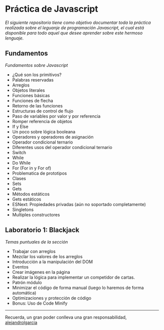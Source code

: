 # Práctica de Javascript

_El siguiente repositorio tiene como objetivo documentar toda la práctica realizada sobre el leguanje de programación Javascript, el cual está disponible para todo aquel que desee aprender sobre este hermoso lenguaje._

## Fundamentos

_Fundamentos sobre Javascript_

* ¿Qué son los primitivos?
* Palabras reservadas
* Arreglos
* Objetos literales
* Funciones básicas
* Funciones de flecha
* Retorno de las funciones
* Estructuras de control de flujo
* Paso de variables por valor y por referencia
* Romper referencia de objetos
* If y Else
* Un poco sobre lógica booleana
* Operadores y operadores de asignación
* Operador condicional ternario
* Diferentes usos del operador condicional ternario
* Switch
* While
* Do While
* For (For in y For of)
* Problematica de prototipos
* Clases
* Sets
* Gets
* Métodos estáticos
* Gets estáticos
* ESNext: Propiedades privadas (aún no soportado completamente)
* Singletons
* Multiples constructores

## Laboratorio 1: Blackjack

_Temas puntuales de la sección_

* Trabajar con arreglos
* Mezclar los valores de los arreglos
* Introducción a la manipulación del DOM
* Eventos
* Crear imágenes en la página
* Realizar la lógica para implementar un competidor de cartas.
* Patrón módulo
* Minimizar el código de forma manual (luego lo haremos de forma automática)
* Optimizaciones y protección de código
* Bonus: Uso de Code Minify

---
Recuerda, un gran poder conlleva una gran responsabilidad, 
[alejandrolgarcia](https://github.com/alejandrolgarcia)

